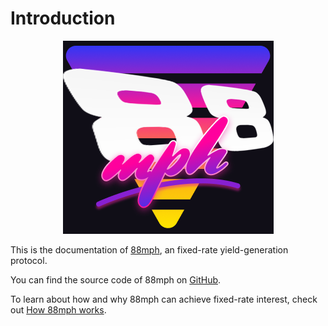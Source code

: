 # Introduction

<span style="display:block;text-align:center">![88mph-logo](img/88mph-logo-dark.png)</span>

This is the documentation of [88mph](https://88mph.app), an fixed-rate yield-generation protocol.

You can find the source code of 88mph on [GitHub](https://github.com/88mphapp).

To learn about how and why 88mph can achieve fixed-rate interest, check out [How 88mph works](howitworks.md).